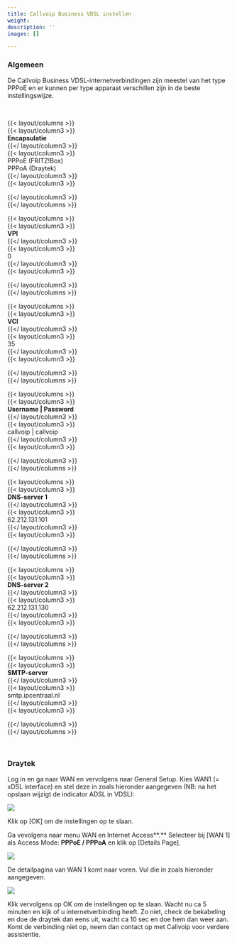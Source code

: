 ```yaml
---
title: Callvoip Business VDSL instellen
weight: 
description: ''
images: []

---
```

### Algemeen

De Callvoip Business VDSL-internetverbindingen zijn meestel van het type PPPoE en er kunnen per type apparaat verschillen zijn in de beste instellingswijze.

<br>

{{< layout/columns >}}  
{{< layout/column3 >}}  
**Encapsulatie**  
{{</ layout/column3 >}}  
{{< layout/column3 >}}  
PPPoE (FRITZ!Box)  
PPPoA (Draytek)  
{{</ layout/column3 >}}  
{{< layout/column3 >}}  
  
{{</ layout/column3 >}}  
{{</ layout/columns >}}

{{< layout/columns >}}  
{{< layout/column3 >}}  
**VPI**  
{{</ layout/column3 >}}  
{{< layout/column3 >}}  
0  
{{</ layout/column3 >}}  
{{< layout/column3 >}}

{{</ layout/column3 >}}  
{{</ layout/columns >}}

{{< layout/columns >}}  
{{< layout/column3 >}}  
**VCI**  
{{</ layout/column3 >}}  
{{< layout/column3 >}}  
35  
{{</ layout/column3 >}}  
{{< layout/column3 >}}

{{</ layout/column3 >}}  
{{</ layout/columns >}}

{{< layout/columns >}}  
{{< layout/column3 >}}  
**Username | Password**  
{{</ layout/column3 >}}  
{{< layout/column3 >}}  
callvoip | callvoip  
{{</ layout/column3 >}}  
{{< layout/column3 >}}

{{</ layout/column3 >}}  
{{</ layout/columns >}}

{{< layout/columns >}}  
{{< layout/column3 >}}  
**DNS-server 1**  
{{</ layout/column3 >}}  
{{< layout/column3 >}}  
62\.212.131.101  
{{</ layout/column3 >}}  
{{< layout/column3 >}}

{{</ layout/column3 >}}  
{{</ layout/columns >}}

{{< layout/columns >}}  
{{< layout/column3 >}}  
**DNS-server 2**  
{{</ layout/column3 >}}  
{{< layout/column3 >}}  
62\.212.131.130  
{{</ layout/column3 >}}  
{{< layout/column3 >}}

{{</ layout/column3 >}}  
{{</ layout/columns >}}

{{< layout/columns >}}  
{{< layout/column3 >}}  
**SMTP-server**  
{{</ layout/column3 >}}  
{{< layout/column3 >}}  
smtp.ipcentraal.nl  
{{</ layout/column3 >}}  
{{< layout/column3 >}}

{{</ layout/column3 >}}  
{{</ layout/columns >}}

<br>

### Draytek

Log in en ga naar WAN en vervolgens naar General Setup. Kies WAN1 (= xDSL interface) en stel deze in zoals hieronder aangegeven (NB: na het opslaan wijzigt de indicator ADSL in VDSL):

![](https://res.cloudinary.com/callvoip/image/upload/v1565008774/support-vdsl-draytek_qeilpd.png)

Klik op \[OK\] om de instellingen op te slaan.

Ga vevolgens naar menu WAN en Internet Access**.** Selecteer bij \[WAN 1\] als Access Mode: **PPPoE / PPPoA** en klik op \[Details Page\].

![](https://res.cloudinary.com/callvoip/image/upload/v1565008844/support-vdsl-draytek2_jylaej.png)

De detailpagina van WAN 1 komt naar voren. Vul die in zoals hieronder aangegeven.

![](https://res.cloudinary.com/callvoip/image/upload/v1565008931/support-vdsl-draytek3_nmutyu.png)

Klik vervolgens op OK om de instellingen op te slaan. Wacht nu ca 5 minuten en kijk of u internetverbinding heeft. Zo niet, check de bekabeling en doe de draytek dan eens uit, wacht ca 10 sec en doe hem dan weer aan. Komt de verbinding niet op, neem dan contact op met Callvoip voor verdere assistentie.